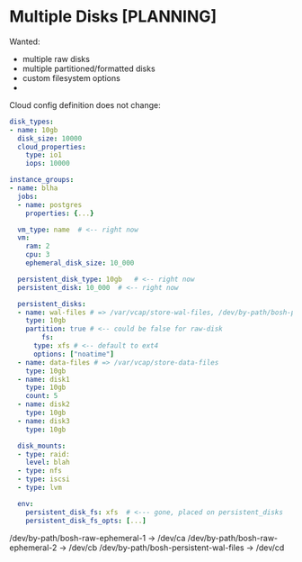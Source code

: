 # Multiple Disks [PLANNING]

Wanted:
- multiple raw disks
- multiple partitioned/formatted disks
- custom filesystem options
-

Cloud config definition does not change:

```yaml
disk_types:
- name: 10gb
  disk_size: 10000
  cloud_properties:
    type: io1
    iops: 10000
```

```yaml
instance_groups:
- name: blha
  jobs:
  - name: postgres
    properties: {...}

  vm_type: name  # <-- right now
  vm:
    ram: 2
    cpu: 3
    ephemeral_disk_size: 10_000

  persistent_disk_type: 10gb   # <-- right now
  persistent_disk: 10_000  # <-- right now

  persistent_disks:
  - name: wal-files # => /var/vcap/store-wal-files, /dev/by-path/bosh-persistent-wal-files
    type: 10gb
    partition: true # <-- could be false for raw-disk
		fs:
      type: xfs # <-- default to ext4
      options: ["noatime"]
  - name: data-files # => /var/vcap/store-data-files
    type: 10gb
  - name: disk1
    type: 10gb
    count: 5
  - name: disk2
    type: 10gb
  - name: disk3
    type: 10gb

  disk_mounts:
  - type: raid:
    level: blah
  - type: nfs
  - type: iscsi
  - type: lvm

  env:
    persistent_disk_fs: xfs  # <--- gone, placed on persistent_disks
    persistent_disk_fs_opts: [...]
```

/dev/by-path/bosh-raw-ephemeral-1 -> /dev/ca
/dev/by-path/bosh-raw-ephemeral-2 -> /dev/cb
/dev/by-path/bosh-persistent-wal-files -> /dev/cd
